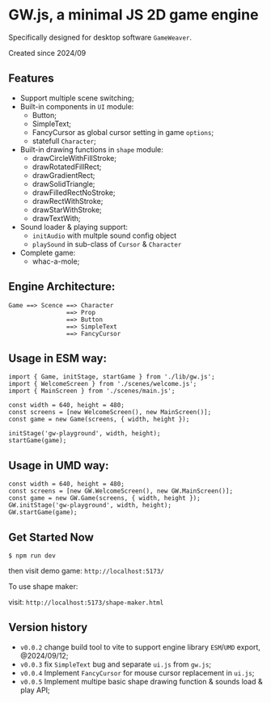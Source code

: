 # GW.js, a minimal JS 2D game engine

Specifically designed for desktop software `GameWeaver`.

Created since 2024/09


## Features

- Support multiple scene switching;
- Built-in components in `UI` module: 
  + Button;
  + SimpleText;
  + FancyCursor as global cursor setting in game `options`;
  + statefull `Character`;
- Built-in drawing functions in `shape` module:
  + drawCircleWithFillStroke;
  + drawRotatedFillRect;
  + drawGradientRect;
  + drawSolidTriangle;
  + drawFilledRectNoStroke;
  + drawRectWithStroke;
  + drawStarWithStroke;
  + drawTextWith;
- Sound loader & playing support:
  + `initAudio` with multple sound config object
  + `playSound` in sub-class of `Cursor` & `Character`
- Complete game:
  + whac-a-mole;


## Engine Architecture:
 
```
Game ==> Scence ==> Character
                ==> Prop
                ==> Button
                ==> SimpleText
                ==> FancyCursor
```

## Usage in ESM way:

```
import { Game, initStage, startGame } from './lib/gw.js';
import { WelcomeScreen } from './scenes/welcome.js';
import { MainScreen } from './scenes/main.js';

const width = 640, height = 480;
const screens = [new WelcomeScreen(), new MainScreen()];
const game = new Game(screens, { width, height });

initStage('gw-playground', width, height);
startGame(game);
```


## Usage in UMD way:

```
const width = 640, height = 480;
const screens = [new GW.WelcomeScreen(), new GW.MainScreen()];
const game = new GW.Game(screens, { width, height });
GW.initStage('gw-playground', width, height);
GW.startGame(game);
```

## Get Started Now

```
$ npm run dev
```

then visit demo game: `http://localhost:5173/`


To use shape maker:

visit: `http://localhost:5173/shape-maker.html`


## Version history

- `v0.0.2` change build tool to vite to support engine library `ESM`/`UMD` export, @2024/09/12;
- `v0.0.3` fix `SimpleText` bug and separate `ui.js` from `gw.js`;
- `v0.0.4` Implement `FancyCursor` for mouse cursor replacement in `ui.js`;
- `v0.0.5` Implement multipe basic shape drawing function & sounds load & play API;